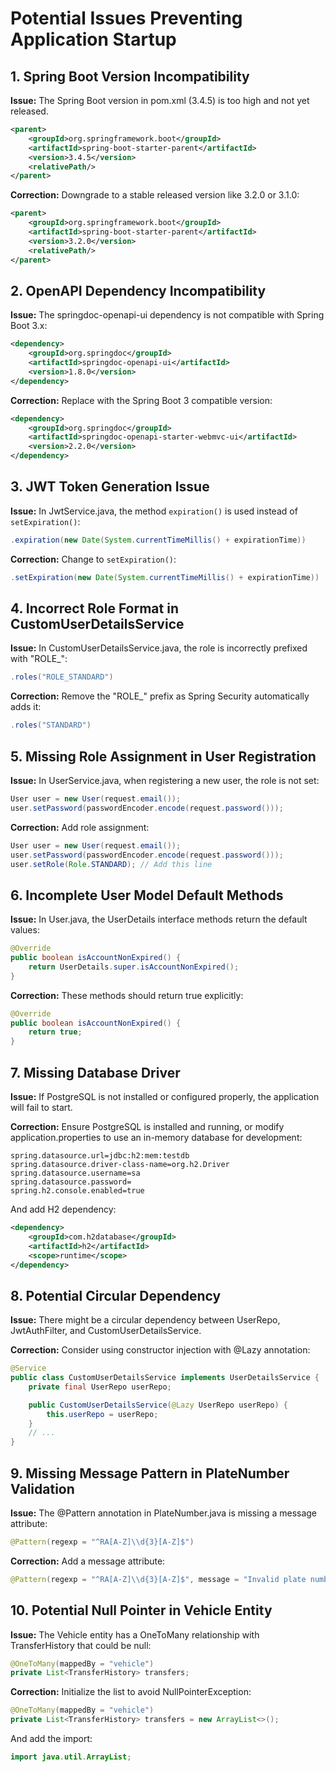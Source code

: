 # Potential Issues Preventing Application Startup

## 1. Spring Boot Version Incompatibility
**Issue:** The Spring Boot version in pom.xml (3.4.5) is too high and not yet released.
```xml
<parent>
    <groupId>org.springframework.boot</groupId>
    <artifactId>spring-boot-starter-parent</artifactId>
    <version>3.4.5</version>
    <relativePath/>
</parent>
```
**Correction:** Downgrade to a stable released version like 3.2.0 or 3.1.0:
```xml
<parent>
    <groupId>org.springframework.boot</groupId>
    <artifactId>spring-boot-starter-parent</artifactId>
    <version>3.2.0</version>
    <relativePath/>
</parent>
```

## 2. OpenAPI Dependency Incompatibility
**Issue:** The springdoc-openapi-ui dependency is not compatible with Spring Boot 3.x:
```xml
<dependency>
    <groupId>org.springdoc</groupId>
    <artifactId>springdoc-openapi-ui</artifactId>
    <version>1.8.0</version>
</dependency>
```
**Correction:** Replace with the Spring Boot 3 compatible version:
```xml
<dependency>
    <groupId>org.springdoc</groupId>
    <artifactId>springdoc-openapi-starter-webmvc-ui</artifactId>
    <version>2.2.0</version>
</dependency>
```

## 3. JWT Token Generation Issue
**Issue:** In JwtService.java, the method `expiration()` is used instead of `setExpiration()`:
```java
.expiration(new Date(System.currentTimeMillis() + expirationTime))
```
**Correction:** Change to `setExpiration()`:
```java
.setExpiration(new Date(System.currentTimeMillis() + expirationTime))
```

## 4. Incorrect Role Format in CustomUserDetailsService
**Issue:** In CustomUserDetailsService.java, the role is incorrectly prefixed with "ROLE_":
```java
.roles("ROLE_STANDARD")
```
**Correction:** Remove the "ROLE_" prefix as Spring Security automatically adds it:
```java
.roles("STANDARD")
```

## 5. Missing Role Assignment in User Registration
**Issue:** In UserService.java, when registering a new user, the role is not set:
```java
User user = new User(request.email());
user.setPassword(passwordEncoder.encode(request.password()));
```
**Correction:** Add role assignment:
```java
User user = new User(request.email());
user.setPassword(passwordEncoder.encode(request.password()));
user.setRole(Role.STANDARD); // Add this line
```

## 6. Incomplete User Model Default Methods
**Issue:** In User.java, the UserDetails interface methods return the default values:
```java
@Override
public boolean isAccountNonExpired() {
    return UserDetails.super.isAccountNonExpired();
}
```
**Correction:** These methods should return true explicitly:
```java
@Override
public boolean isAccountNonExpired() {
    return true;
}
```

## 7. Missing Database Driver
**Issue:** If PostgreSQL is not installed or configured properly, the application will fail to start.

**Correction:** Ensure PostgreSQL is installed and running, or modify application.properties to use an in-memory database for development:
```properties
spring.datasource.url=jdbc:h2:mem:testdb
spring.datasource.driver-class-name=org.h2.Driver
spring.datasource.username=sa
spring.datasource.password=
spring.h2.console.enabled=true
```
And add H2 dependency:
```xml
<dependency>
    <groupId>com.h2database</groupId>
    <artifactId>h2</artifactId>
    <scope>runtime</scope>
</dependency>
```

## 8. Potential Circular Dependency
**Issue:** There might be a circular dependency between UserRepo, JwtAuthFilter, and CustomUserDetailsService.

**Correction:** Consider using constructor injection with @Lazy annotation:
```java
@Service
public class CustomUserDetailsService implements UserDetailsService {
    private final UserRepo userRepo;

    public CustomUserDetailsService(@Lazy UserRepo userRepo) {
        this.userRepo = userRepo;
    }
    // ...
}
```

## 9. Missing Message Pattern in PlateNumber Validation
**Issue:** The @Pattern annotation in PlateNumber.java is missing a message attribute:
```java
@Pattern(regexp = "^RA[A-Z]\\d{3}[A-Z]$")
```
**Correction:** Add a message attribute:
```java
@Pattern(regexp = "^RA[A-Z]\\d{3}[A-Z]$", message = "Invalid plate number format")
```

## 10. Potential Null Pointer in Vehicle Entity
**Issue:** The Vehicle entity has a OneToMany relationship with TransferHistory that could be null:
```java
@OneToMany(mappedBy = "vehicle")
private List<TransferHistory> transfers;
```
**Correction:** Initialize the list to avoid NullPointerException:
```java
@OneToMany(mappedBy = "vehicle")
private List<TransferHistory> transfers = new ArrayList<>();
```
And add the import:
```java
import java.util.ArrayList;
```